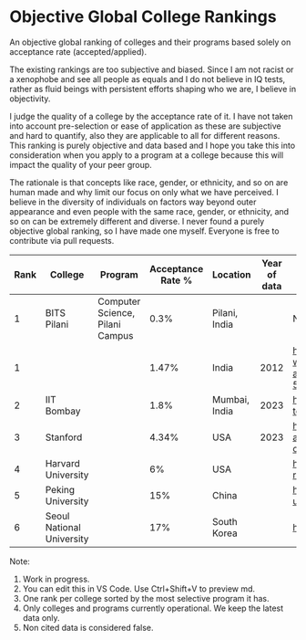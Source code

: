 # Objective Global College Rankings
An objective global ranking of colleges and their programs based solely on acceptance rate (accepted/applied).

The existing rankings are too subjective and biased. Since I am not racist or a xenophobe and see all people as equals and I do not believe in IQ tests, rather as fluid beings with persistent efforts shaping who we are, I believe in objectivity. 

I judge the quality of a college by the acceptance rate of it. I have not taken into account pre-selection or ease of application as these are subjective and hard to quantify, also they are applicable to all for different reasons. This ranking is purely objective and data based and I hope you take this into consideration when you apply to a program at a college because this will impact the quality of your peer group.

The rationale is that concepts like race, gender, or ethnicity, and so on are human made and why limit our focus on only what we have perceived. I believe in the diversity of individuals on factors way beyond outer appearance and even people with the same race, gender, or ethnicity, and so on can be extremely different and diverse.
I never found a purely objective global ranking, so I have made one myself. Everyone is free to contribute via pull requests.


| Rank | College | Program | Acceptance Rate % | Location | Year of data | Citations |
|----------|----------|----------|----------|----------|----------|----------|
| 1  | BITS Pilani | Computer Science, Pilani Campus | 0.3% | Pilani, India |  | NONE |
| 1  |  |  | 1.47% | India | 2012 | https://www.businessinsider.in/tech/inside-the-worlds-most-exclusive-university-where-the-acceptance-rate-is-just-1-5/articleshow/59164594.cms |
| 2  | IIT Bombay |  | 1.8% | Mumbai, India | 2023 | https://iitnotablealumni.com/indian-institute-of-technology-acceptance-rate/ |
| 3  | Stanford |  | 4.34% | USA | 2023 | https://stanforddaily.com/2019/12/17/stanford-admit-rate-falls-to-record-low-4-34-for-class-of-2023/ |
| 4  | Harvard University |  | 6% | USA |  | https://www.oedb.org/rankings/acceptance-rate/ |
| 5  | Peking University |  | 15% | China |  | https://www.istudy-china.com/10-china-universities-with-lowest-acceptance-rates/ |
| 6  | Seoul National University |  | 17% | South Korea |  | https://edurank.org/geo/kr/ |

Note: 
1. Work in progress.
2. You can edit this in VS Code. Use Ctrl+Shift+V to preview md.
3. One rank per college sorted by the most selective program it has.
4. Only colleges and programs currently operational. We keep the latest data only.
5. Non cited data is considered false.


